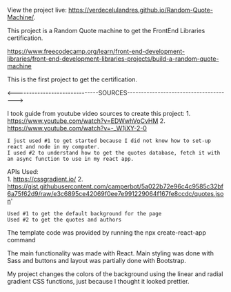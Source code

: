 View the project live: https://verdecelulandres.github.io/Random-Quote-Machine/.

This project is a Random Quote machine to get the FrontEnd Libraries certification.

https://www.freecodecamp.org/learn/front-end-development-libraries/front-end-development-libraries-projects/build-a-random-quote-machine

This is the first project to get the certification.


<------------------------------SOURCES-------------------------------------->

I took guide from  youtube video sources to create this project:
    1. https://www.youtube.com/watch?v=EDWwhVoCvHM
    2. https://www.youtube.com/watch?v=-_W1jXY-2-0

    I just used #1 to get started because I did not know how to set-up react and node in my computer. 
    I used #2 to understand how to get the quotes database, fetch it with an async function to use in my react app.
    

APIs Used:    
    1. https://cssgradient.io/
    2. https://gist.githubusercontent.com/camperbot/5a022b72e96c4c9585c32bf6a75f62d9/raw/e3c6895ce42069f0ee7e991229064f167fe8ccdc/quotes.json'

    Used #1 to get the default background for the page
    Used #2 to get the quotes and authors

The template code was provided by running the npx create-react-app command

The main functionality was made with React. Main styling was done with Sass and buttons and layout was partially done with Bootstrap.

My project changes the colors of the background using the linear and radial gradient CSS functions, just because I thought it looked prettier.

